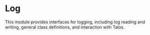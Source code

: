 # Log

This module provides interfaces for logging, including log reading and writing, general class definitions, and
interaction with Talos.



